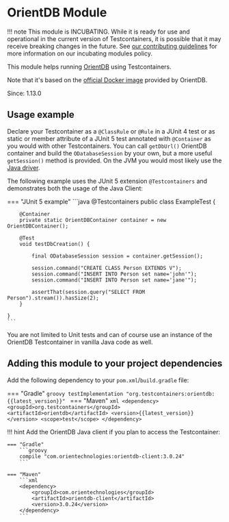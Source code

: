 # OrientDB Module

!!! note
    This module is INCUBATING. While it is ready for use and operational in the current version of Testcontainers, it is possible that it may receive breaking changes in the future. See [our contributing guidelines](/contributing/#incubating-modules) for more information on our incubating modules policy.


This module helps running [OrientDB](https://orientdb.org/download) using Testcontainers.

Note that it's based on the [official Docker image](https://hub.docker.com/_/orientdb/) provided by OrientDB.

Since: 1.13.0

## Usage example

Declare your Testcontainer as a `@ClassRule` or `@Rule` in a JUnit 4 test or as static or member attribute of a JUnit 5 test annotated with `@Container` as you would with other Testcontainers.
You can call `getDbUrl()` OrientDB container and build the `ODatabaseSession` by your own, but a more useful `getSession()` method is provided.
On the JVM you would most likely use the [Java driver](https://github.com/).

The following example uses the JUnit 5 extension `@Testcontainers` and demonstrates both the usage of the Java Client:

=== "JUnit 5 example"
    ```java
    @Testcontainers
    public class ExampleTest {
    
        @Container
        private static OrientDBContainer container = new OrientDBContainer();
    
        @Test
        void testDbCreation() {
    
            final ODatabaseSession session = container.getSession();
    
            session.command("CREATE CLASS Person EXTENDS V");
            session.command("INSERT INTO Person set name='john'");
            session.command("INSERT INTO Person set name='jane'");
    
            assertThat(session.query("SELECT FROM Person").stream()).hasSize(2);
        }
    
    }
    ```

You are not limited to Unit tests and can of course use an instance of the OrientDB Testcontainer in vanilla Java code as well.


## Adding this module to your project dependencies

Add the following dependency to your `pom.xml`/`build.gradle` file:

=== "Gradle"
    ```groovy
    testImplementation "org.testcontainers:orientdb:{{latest_version}}"
    ```
=== "Maven"
    ```xml
    <dependency>
        <groupId>org.testcontainers</groupId>
        <artifactId>orientdb</artifactId>
        <version>{{latest_version}}</version>
        <scope>test</scope>
    </dependency>
    ```

!!! hint
    Add the OrientDB Java client if you plan to access the Testcontainer:
    
    === "Gradle"
        ```groovy
        compile "com.orientechnologies:orientdb-client:3.0.24"
        ```
    
    === "Maven"
        ```xml
        <dependency>
            <groupId>com.orientechnologies</groupId>
            <artifactId>orientdb-client</artifactId>
            <version>3.0.24</version>
        </dependency>
        ```
    



